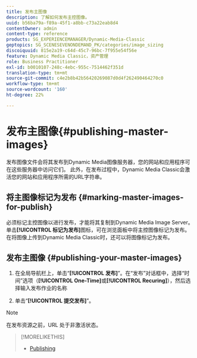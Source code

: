```yaml
---
title: 发布主图像
description: 了解如何发布主控图像。
uuid: b56ba79a-f89a-45f1-a8bb-c73a22eab8d4
contentOwner: admin
content-type: reference
products: SG_EXPERIENCEMANAGER/Dynamic-Media-Classic
geptopics: SG_SCENESEVENONDEMAND_PK/categories/image_sizing
discoiquuid: 815e2a19-c64d-45c7-96bc-7f955e54f56e
feature: Dynamic Media Classic，资产管理
role: Business Practitioner
exl-id: b0010107-248c-4ebc-955c-7514462f351d
translation-type: tm+mt
source-git-commit: c4e2b8b42b56420269087d0d4f262490464270c0
workflow-type: tm+mt
source-wordcount: '160'
ht-degree: 22%

---
```


# 发布主图像{#publishing-master-images}

发布图像文件会将其发布到Dynamic Media图像服务器，您的网站和应用程序可在这些服务器中访问它们。 此外，在发布过程中，Dynamic Media Classic会激活您的网站和应用程序所需的URL字符串。

## 将主图像标记为发布 {#marking-master-images-for-publish}

必须标记主控图像以进行发布，才能将其复制到Dynamic Media Image Server。 单击&#x200B;**[!UICONTROL 标记为发布]**&#x200B;图标，可在浏览面板中将主控图像标记为发布。 在将图像上传到Dynamic Media Classic时，还可以将图像标记为发布。

## 发布主图像 {#publishing-your-master-images}

1. 在全局导航栏上，单击“**[!UICONTROL 发布]**”。在“发布”对话框中，选择“时间”选项（**[!UICONTROL One-Time]**&#x200B;或&#x200B;**[!UICONTROL Recuring]**），然后选择输入发布作业的名称

1. 单击“**[!UICONTROL 提交发布]**”。

>[!NOTE]
>
>在发布资源之前，URL 处于非激活状态。

>[!MORELIKETHIS]
>
>* [Publishing](publishing-files.md#publishing_files)

